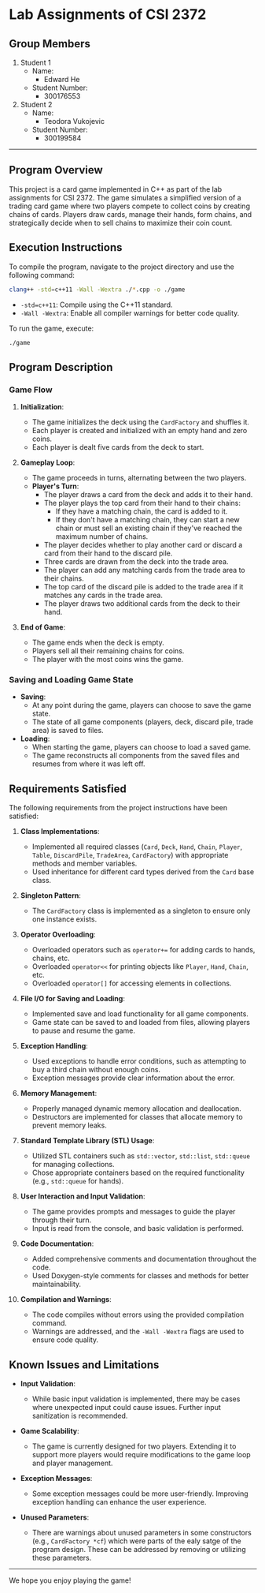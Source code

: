 # Lab Assignments of CSI 2372

## Group Members
1. Student 1
    * Name:
        - Edward He
    * Student Number:
        - 300176553
2. Student 2
    * Name:
        - Teodora Vukojevic
    * Student Number:
        - 300199584

-----

## Program Overview

This project is a card game implemented in C++ as part of the lab assignments for CSI 2372. The game simulates a simplified version of a trading card game where two players compete to collect coins by creating chains of cards. Players draw cards, manage their hands, form chains, and strategically decide when to sell chains to maximize their coin count.

## Execution Instructions

To compile the program, navigate to the project directory and use the following command:

```bash
clang++ -std=c++11 -Wall -Wextra ./*.cpp -o ./game
```

- `-std=c++11`: Compile using the C++11 standard.
- `-Wall -Wextra`: Enable all compiler warnings for better code quality.

To run the game, execute:

```bash
./game
```

## Program Description

### Game Flow

1. **Initialization**:
   - The game initializes the deck using the `CardFactory` and shuffles it.
   - Each player is created and initialized with an empty hand and zero coins.
   - Each player is dealt five cards from the deck to start.

2. **Gameplay Loop**:
   - The game proceeds in turns, alternating between the two players.
   - **Player's Turn**:
     - The player draws a card from the deck and adds it to their hand.
     - The player plays the top card from their hand to their chains:
       - If they have a matching chain, the card is added to it.
       - If they don't have a matching chain, they can start a new chain or must sell an existing chain if they've reached the maximum number of chains.
     - The player decides whether to play another card or discard a card from their hand to the discard pile.
     - Three cards are drawn from the deck into the trade area.
     - The player can add any matching cards from the trade area to their chains.
     - The top card of the discard pile is added to the trade area if it matches any cards in the trade area.
     - The player draws two additional cards from the deck to their hand.

3. **End of Game**:
   - The game ends when the deck is empty.
   - Players sell all their remaining chains for coins.
   - The player with the most coins wins the game.

### Saving and Loading Game State

- **Saving**:
  - At any point during the game, players can choose to save the game state.
  - The state of all game components (players, deck, discard pile, trade area) is saved to files.
- **Loading**:
  - When starting the game, players can choose to load a saved game.
  - The game reconstructs all components from the saved files and resumes from where it was left off.

## Requirements Satisfied

The following requirements from the project instructions have been satisfied:

1. **Class Implementations**:
   - Implemented all required classes (`Card`, `Deck`, `Hand`, `Chain`, `Player`, `Table`, `DiscardPile`, `TradeArea`, `CardFactory`) with appropriate methods and member variables.
   - Used inheritance for different card types derived from the `Card` base class.

2. **Singleton Pattern**:
   - The `CardFactory` class is implemented as a singleton to ensure only one instance exists.

3. **Operator Overloading**:
   - Overloaded operators such as `operator+=` for adding cards to hands, chains, etc.
   - Overloaded `operator<<` for printing objects like `Player`, `Hand`, `Chain`, etc.
   - Overloaded `operator[]` for accessing elements in collections.

4. **File I/O for Saving and Loading**:
   - Implemented save and load functionality for all game components.
   - Game state can be saved to and loaded from files, allowing players to pause and resume the game.

5. **Exception Handling**:
   - Used exceptions to handle error conditions, such as attempting to buy a third chain without enough coins.
   - Exception messages provide clear information about the error.

6. **Memory Management**:
   - Properly managed dynamic memory allocation and deallocation.
   - Destructors are implemented for classes that allocate memory to prevent memory leaks.

7. **Standard Template Library (STL) Usage**:
   - Utilized STL containers such as `std::vector`, `std::list`, `std::queue` for managing collections.
   - Chose appropriate containers based on the required functionality (e.g., `std::queue` for hands).

8. **User Interaction and Input Validation**:
   - The game provides prompts and messages to guide the player through their turn.
   - Input is read from the console, and basic validation is performed.

9. **Code Documentation**:
   - Added comprehensive comments and documentation throughout the code.
   - Used Doxygen-style comments for classes and methods for better maintainability.

10. **Compilation and Warnings**:
    - The code compiles without errors using the provided compilation command.
    - Warnings are addressed, and the `-Wall -Wextra` flags are used to ensure code quality.

## Known Issues and Limitations

- **Input Validation**:
  - While basic input validation is implemented, there may be cases where unexpected input could cause issues. Further input sanitization is recommended.

- **Game Scalability**:
  - The game is currently designed for two players. Extending it to support more players would require modifications to the game loop and player management.

- **Exception Messages**:
  - Some exception messages could be more user-friendly. Improving exception handling can enhance the user experience.

- **Unused Parameters**:
  - There are warnings about unused parameters in some constructors (e.g., `CardFactory *cf`) which were parts of the ealy satge of the program design. These can be addressed by removing or utilizing these parameters.

---

We hope you enjoy playing the game!